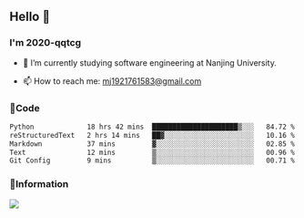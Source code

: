 ## Hello 👋


### I'm 2020-qqtcg

- 🔭 I’m currently studying software engineering at Nanjing University. 
<!-- - 🌱 I’m currently learning MLsys and -->
<!-- - 👯 I’m looking to collaborate on ... -->
<!-- - 🤔 I’m looking for help with ... -->
<!-- - 💬 Ask me about ... -->
- 📫 How to reach me: mj1921761583@gmail.com
<!-- - 😄 Pronouns: ... -->
<!-- - ⚡ Fun fact: ... -->

### 🌱Code
<!--START_SECTION:waka-->

```txt
Python             18 hrs 42 mins  █████████████████████▒░░░   84.72 %
reStructuredText   2 hrs 14 mins   ██▓░░░░░░░░░░░░░░░░░░░░░░   10.16 %
Markdown           37 mins         ▓░░░░░░░░░░░░░░░░░░░░░░░░   02.85 %
Text               12 mins         ▒░░░░░░░░░░░░░░░░░░░░░░░░   00.96 %
Git Config         9 mins          ▒░░░░░░░░░░░░░░░░░░░░░░░░   00.71 %
```

<!--END_SECTION:waka-->

### 💬Information
![](https://github-readme-stats.vercel.app/api?username=2020-qqtcg&theme=buefy&hide_border=false)


<!-- <div align="center"> <img src="https://github-readme-activity-graph.vercel.app/graph?username=2020-qqtcg&theme=minimal" /> </div> -->


